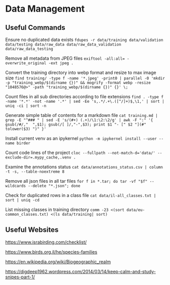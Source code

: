# Data Management

## Useful Commands

Ensure no duplicated data exists
`fdupes -r data/training data/validation data/testing data/raw_data data/raw_data_validation data/raw_data_testing`

Remove all metadata from JPEG files
`exiftool -all:all= -overwrite_original -ext jpeg .`

Convert the training directory into webp format and resize to max image size
`find training/ -type f -name '*.jpeg' -print0 | parallel -0 'mkdir -p "training_webp/$(dirname {})" && mogrify -format webp -resize "1048576@>" -path "training_webp/$(dirname {})" {}' \;`

Count files in all sub directories according to file extensions
`find . -type f -name '*.*' -not -name '.*' | sed -Ee 's,.*/.+\.([^/]+)$,\1,' | sort | uniq -ci | sort -n`

Generate simple table of contents for a markdown file
`cat training.md | grep -E "^### " | sed -E 's/(#+) (.+)/\1:\2:\2/g' | awk -F ":" '{ gsub(/#/,"  ",$1); gsub(/[ ]/,"-",$3); print $1 "- [" $2 "](#" tolower($3) ")" }'`

Install current venv as an ipykernel
`python -m ipykernel install --user --name birder`

Count code lines of the project
`cloc --fullpath --not-match-d='data/' --exclude-dir=.mypy_cache,.venv .`

Examine the annotations status
`cat data/annotations_status.csv | column -t -s, --table-noextreme 8`

Remove all json files in all tar files
`for f in *.tar; do tar -vf "$f" --wildcards --delete "*.json"; done`

Check for duplicated rows in a class file
`cat data/il-all_classes.txt | sort | uniq -cd`

List missing classes in training directory
`comm -23 <(sort data/eu-common_classes.txt) <(ls data/training| sort)`

## Useful Websites

<https://www.israbirding.com/checklist/>

<https://www.birds.org.il/he/species-families>

<https://en.wikipedia.org/wiki/Biogeographic_realm>

<https://digdeep1962.wordpress.com/2014/03/14/keep-calm-and-study-snipes-part-1/>
